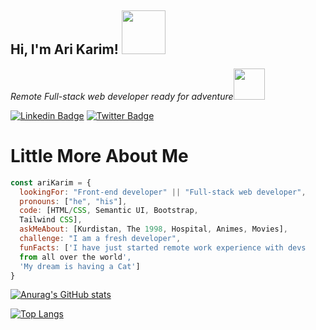 <h2> Hi, I'm Ari Karim! <img src="https://media.giphy.com/media/26Fxy3Iz1ari8oytO/giphy.gif" width="70"></h2>

<p><em>Remote Full-stack web developer ready for adventure</em><img src="https://media.giphy.com/media/XGma2iRIHTKkwqRkFl/giphy.gif" width="50"></p>



[![Linkedin Badge](https://img.shields.io/badge/-Ari%20Karim-blue?style=flat-square&logo=Linkedin&logoColor=white&link=https://www.linkedin.com/in/ari-karim-523bb81b3)](https://www.linkedin.com/in/ari-karim-523bb81b3)
[![Twitter Badge](https://img.shields.io/badge/-@mr_Ari-1ca0f1?style=flat-square&labelColor=1ca0f1&logo=twitter&logoColor=white&link=https://twitter.com/Ari71549490)](https://twitter.com/Ari71549490)




# Little More About Me
```javascript
const ariKarim = {
  lookingFor: "Front-end developer" || "Full-stack web developer",
  pronouns: ["he", "his"],
  code: [HTML/CSS, Semantic UI, Bootstrap, 
  Tailwind CSS],
  askMeAbout: [Kurdistan, The 1998, Hospital, Animes, Movies],
  challenge: "I am a fresh developer",
  funFacts: ['I have just started remote work experience with devs 
  from all over the world', 
  'My dream is having a Cat']
}
```

<!--
**arikarim/arikarim** is a ✨ _special_ ✨ repository because its `README.md` (this file) appears on your GitHub profile.

Here are some ideas to get you started:

- 🔭 I’m currently working on ...
- 🌱 I’m currently learning ..
- 👯 I’m looking to collaborate on ...
- 🤔 I’m looking for help with ...
- 💬 Ask me about ...
- 📫 How to reach me: ...
- 😄 Pronouns: ...
- ⚡ Fun fact: ...
-->
[![Anurag's GitHub stats](https://github-readme-stats.vercel.app/api?username=arikarim&theme=dracula)](https://github.com/arikarim)

[![Top Langs](https://github-readme-stats.vercel.app/api/top-langs/?username=arikarim&theme=dracula)](https://github.com/arikarim-readme-stats)
